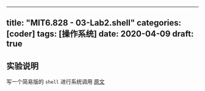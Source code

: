 
---
title: "MIT6.828 - 03-Lab2.shell"
categories: [coder]
tags: [操作系统]
date: 2020-04-09
draft: true
---


## 实验说明
写一个简易版的 `shell` 进行系统调用 [原文](https://pdos.csail.mit.edu/6.828/2019/labs/sh.html)


